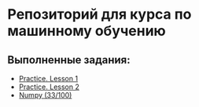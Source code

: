 # Репозиторий для курса по машинному обучению
## Выполненные задания: 

* [Practice. Lesson 1](https://github.com/aamenkov/MachineLearning-course/blob/main/PracticeNotebooks/Lesson1_practice_pandas_titanic.ipynb)
* [Practice. Lesson 2](https://github.com/aamenkov/MachineLearning-course/blob/main/PracticeNotebooks/Lesson2_practice_visual_titanic.ipynb)
* [Numpy (33/100)](https://github.com/aamenkov/MachineLearning-course/blob/main/PracticeNotebooks/100_Numpy_exercises.ipynb/)

